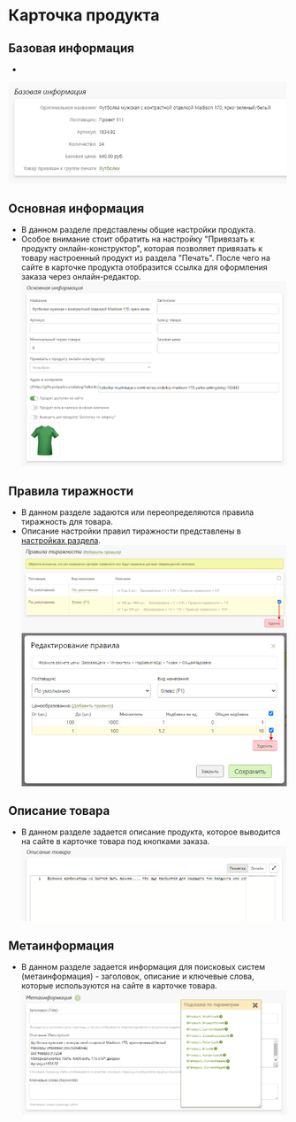 # Карточка продукта

## Базовая информация
* 
![](../_media/gift/gift01.png ':size=50%')

## Основная информация
* В данном разделе представлены общие настройки продукта.
* Особое внимание стоит обратить на настройку "Привязать к продукту онлайн-конструктор", которая позволяет привязать к товару настроенный продукт из раздела "Печать". После чего на сайте в карточке продукта отобразится ссылка для оформления заказа через онлайн-редактор.
![](../_media/gift/gift02.png ':size=70%')

## Правила тиражности
* В данном разделе задаются или переопределяются правила тиражность для товара.
* Описание настройки правил тиражности представлены в [настройках раздела](/gift/settings?id=Правила-тиражности).
![](../_media/gift/gift03.png ':size=60%')
![](../_media/gift/gift04.png ':size=60%')

## Описание товара
* В данном разделе задается описание продукта, которое выводится на сайте в карточке товара под кнопками заказа.
![](../_media/gift/gift05.png ':size=70%')

## Метаинформация
* В данном разделе задается информация для поисковых систем (метаинформация) - заголовок, описание и ключевые слова, которые используются на сайте в карточке товара.
![](../_media/gift/gift06.png ':size=70%')
